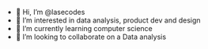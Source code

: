 - 👋 Hi, I’m @lasecodes
- 👀 I’m interested in data analysis, product dev and design
- 🌱 I’m currently learning computer science
- 💞️ I’m looking to collaborate on a Data analysis

<!---
lasecodes/lasecodes is a ✨ special ✨ repository because its `README.md` (this file) appears on your GitHub profile.
You can click the Preview link to take a look at your changes.
--->
